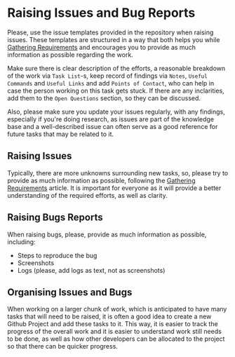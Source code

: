 # Raising Issues and Bug Reports

Please, use the issue templates provided in the repository when raising issues. These templates are structured in a way
that both helps you while [Gathering Requirements] and encourages you to provide as much information as possible
regarding the work.

Make sure there is clear description of the efforts, a reasonable breakdown of the work via `Task List`-s, keep record 
of findings via `Notes`, `Useful Commands` and `Useful Links` and add `Points of Contact`, who can help in case the
person working on this task gets stuck. If there are any inclarities, add them to the `Open Questions` section, so they
can be discussed.

Also, please make sure you update your issues regularly, with any findings, especially if you're doing research,
as issues are part of the knowledge base and a well-described issue can often serve as a good reference for future
tasks that may be related to it.

## Raising Issues

Typically, there are more unknowns surrounding new tasks, so, please try to provide as much information
as possible, following the [Gathering Requirements] article. It is important for everyone as it will provide a better
understanding of the required efforts, as well as clarity.

## Raising Bugs Reports

When raising bugs, please, provide as much information as possible, including:

* Steps to reproduce the bug
* Screenshots
* Logs (please, add logs as text, not as screenshots)

## Organising Issues and Bugs

When working on a larger chunk of work, which is anticipated to have many tasks that will need to be raised, it is often
a good idea to create a new Github Project and add these tasks to it. This way, it is easier to track the progress of
the overall work and it is easier to understand work still needs to be done, as well as how other developers can be
allocated to the project so that there can be quicker progress.

[Gathering Requirements]: gathering-requirements.md
